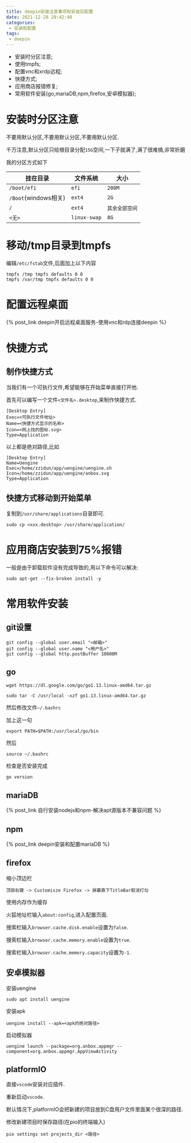 ```yaml
---
title: deepin安装注意事项和安装后配置
date: 2021-12-28 20:42:48
categories:
 - 安装和配置
tags:
 - deepin
---
```


* 安装时分区注意;
* 使用tmpfs;
* 配置vnc和xrdp远程;
* 快捷方式;
* 应用商店报错修复;
* 常用软件安装(go,mariaDB,npm,firefox,安卓模拟器);

<!-- more -->

# 安装时分区注意

不要用默认分区,不要用默认分区,不要用默认分区.

千万注意,默认分区只给根目录分配`15G`空间,一下子就满了,满了很难搞,非常折磨

我的分区方式如下

| 挂在目录 | 文件系统 | 大小 |
| --- | --- | --- |
| `/boot/efi` | `efi` | `200M` |
| `/Boot`(windows相关) | `ext4` | `2G` |
| `/` | `ext4` | `其余全部空间` |
| `<无>` | `linux-swap` | `8G` |


# 移动/tmp目录到tmpfs

编辑`/etc/fstab`文件,后面加上以下内容

```shell
tmpfs /tmp tmpfs defaults 0 0
tmpfs /var/tmp tmpfs defaults 0 0
```

# 配置远程桌面

{% post_link deepin开启远程桌面服务-使用vnc和rdp连接deepin %}

# 快捷方式

## 制作快捷方式

当我们有一个可执行文件,希望能够在开始菜单直接打开他.

首先可以编写一个文件`<文件名>.desktop`,来制作快捷方式.

```shell
[Desktop Entry]
Exec=<可执行文件地址>
Name=<快捷方式显示的名称>
Icon=<网上找的图标.svg>
Type=Application
```

以上都是绝对路径,比如

```shell
[Desktop Entry]
Name=Uengine
Exec=/home/zzidun/app/uengine/uengine.sh
Icon=/home/zzidun/app/uengine/anbox.svg
Type=Application
```

## 快捷方式移动到开始菜单

复制到`/usr/share/applications`目录即可.

```shell
sudo cp <xxx.desktop> /usr/share/application/
```

# 应用商店安装到75%报错

一般是由于卸载软件没有完成导致的,用以下命令可以解决:

```shell
sudo apt-get --fix-broken install -y
```

# 常用软件安装

## git设置

```shell
git config --global user.email "<邮箱>"
git config --global user.name "<用户名>"
git config --global http.postBuffer 10000M
```

## go

```shell
wget https://dl.google.com/go/go1.13.linux-amd64.tar.gz

sudo tar -C /usr/local -xzf go1.13.linux-amd64.tar.gz
```

然后修改文件`~/.bashrc`

加上这一句
```shell
export PATH=$PATH:/usr/local/go/bin
```

然后
```shell
source ~/.bashrc
```

检查是否安装完成

```shell
go version
```

## mariaDB

{% post_link 自行安装nodejs和npm-解决apt源版本不兼容问题 %}

## npm

{% post_link deepin安装和配置mariaDB %}

## firefox

缩小顶边栏

```
顶部右键 -> Customisze Firefox -> 屏幕靠下TitleBar取消打勾
```

使用内存作为缓存

火狐地址栏输入`about:config`,进入配置页面.

搜索栏输入`browser.cache.disk.enable`设置为`false`.


搜索栏输入`browser.cache.memory.enable`设置为`true`.


搜索栏输入`browser.cache.memory.capacity`设置为`-1`.


## 安卓模拟器

安装uengine
```shell
sudo apt install uengine
```

安装apk
```shell
uengine install --apk=<apk的绝对路径>
```

启动模拟器
```shell
uengine launch --package=org.anbox.appmgr --component=org.anbox.appmgr.AppViewActivity
```

## platformIO

直接`vscode`安装对应插件.

重新启动`vscode`.

默认情况下,platformIO会把新建的项目放到C盘用户文件里面某个很深的路径.

修改新建项目时保存路径(在pio的终端输入)

```shell
pio settings set projects_dir <路径>
```